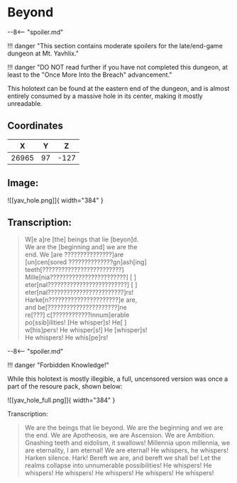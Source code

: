 # Beyond

--8<-- "spoiler.md"

!!! danger "This section contains moderate spoilers for the late/end-game dungeon at Mt. Yavhlix."

!!! danger "DO NOT read further if you have not completed this dungeon, at least to the "Once More Into the Breach" advancement."

This holotext can be found at the eastern end of the dungeon, and is almost entirely consumed by a massive hole in its center, making it mostly unreadable.

## Coordinates
| **X** | **Y** | **Z** |
| :---: | :---: | :---: |
| 26965 |  97  | -127 |

## Image:

![[yav_hole.png]]{ width="384" }

## Transcription:
> W[e a]re [the] beings that lie [beyon]d. <br>
We are the [beginning and] we are the <br>
end. We [are ???????????????]are <br>
[un]cen[sored ??????????????gn]ash[ing] <br>
teeth[?????????????????????????] <br>
Mille[nia????????????????????????] [   ] <br>
eter[nal?????????????????????????] [   ] <br>
eter[nal????????????????????????]rs! <br>
Harke[n??????????????????????]e are, <br>
and be[??????????????????????]ne <br>
re[???] c[????????????innum]erable <br>
po[ssib]ilities! [He whisper]s! He[     ] <br>
w[his]pers! He whisper[s!] He [whisper]s! <br>
He whispers! He whis[pe]rs!



























































--8<-- "spoiler.md"

!!! danger "Forbidden Knowledge!"

While this holotext is mostly illegible, a full, uncensored version was once a part of the resoure pack, shown below:

![[yav_hole_full.png]]{ width="384" }

Transcription: <br>
> We are the beings that lie beyond. We are the beginning and we are the end. We are Apotheosis, we are Ascension. We are Ambition. Gnashing teeth and eidolism, it swallows! Millennia upon millennia, we are eternality, I am eternal! We are eternal! He whispers, he whispers! Harken silence. Hark! Bereft we are, and bereft we shall be! Let the realms collapse into unnumerable possibilities! He whispers! He whispers! He whispers! He whispers! He whispers! He whispers!
